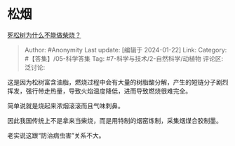 # 松烟
[死松树为什么不能做柴烧？](https://www.zhihu.com/question/572587157/answer/3371672428)

> Author: #Anonymity
> Last update: [编辑于 2024-01-22]
> Link:
> Category: #【答集】/05-科学答集
> Tag: #7-科学与技术/2-自然科学/动植物
> 评论区:
> 泛讨论:

这是因为松树富含油脂，燃烧过程中会有大量的树脂酸分解，产生的短链分子剧烈挥发，强行带走热量，导致火焰温度降低，进而导致燃烧很难完全。

简单说就是烧起来浓烟滚滚而且气味刺鼻。

因此我国传统上不是拿来当柴烧，而是用特制的烟窑炼制，采集烟煤合胶制墨。

老实说这跟“防治病虫害”关系不大。